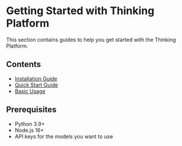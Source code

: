 # Getting Started with Thinking Platform

This section contains guides to help you get started with the Thinking Platform.

## Contents

- [Installation Guide](./installation.md)
- [Quick Start Guide](./quick-start.md)
- [Basic Usage](./basic-usage.md)

## Prerequisites

- Python 3.9+
- Node.js 16+
- API keys for the models you want to use
